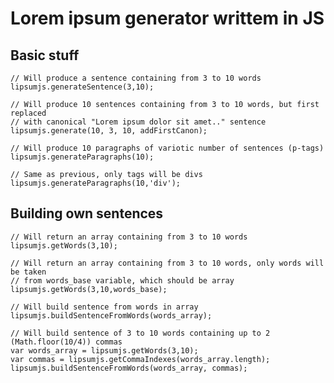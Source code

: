 Lorem ipsum generator writtem in JS
===

Basic stuff
---

    // Will produce a sentence containing from 3 to 10 words
    lipsumjs.generateSentence(3,10);
    
    // Will produce 10 sentences containing from 3 to 10 words, but first replaced
    // with canonical "Lorem ipsum dolor sit amet.." sentence
    lipsumjs.generate(10, 3, 10, addFirstCanon);
    
    // Will produce 10 paragraphs of variotic number of sentences (p-tags)
    lipsumjs.generateParagraphs(10);
    
    // Same as previous, only tags will be divs
    lipsumjs.generateParagraphs(10,'div');
    
Building own sentences
---
    
    // Will return an array containing from 3 to 10 words
    lipsumjs.getWords(3,10);
    
    // Will return an array containing from 3 to 10 words, only words will be taken
    // from words_base variable, which should be array
    lipsumjs.getWords(3,10,words_base);
    
    // Will build sentence from words in array
    lipsumjs.buildSentenceFromWords(words_array);
    
    // Will build sentence of 3 to 10 words containing up to 2 (Math.floor(10/4)) commas
    var words_array = lipsumjs.getWords(3,10);
    var commas = lipsumjs.getCommaIndexes(words_array.length);
    lipsumjs.buildSentenceFromWords(words_array, commas);
    